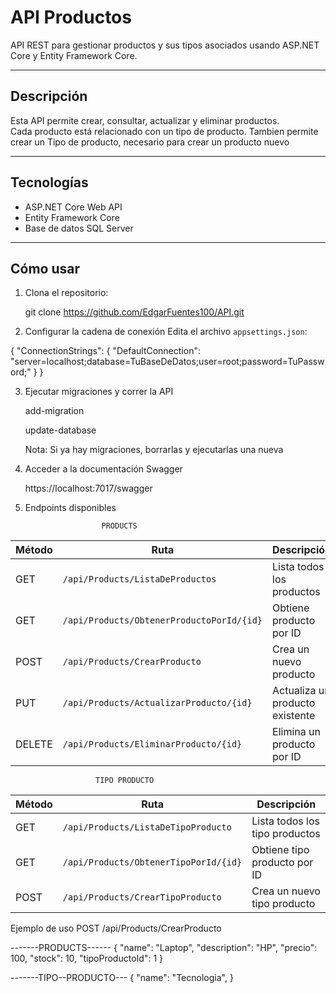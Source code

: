 # API Productos

API REST para gestionar productos y sus tipos asociados usando ASP.NET Core y Entity Framework Core.

---

## Descripción

Esta API permite crear, consultar, actualizar y eliminar productos.  
Cada producto está relacionado con un tipo de producto.
Tambien permite crear un Tipo de producto, necesario para crear un producto nuevo

---

## Tecnologías

- ASP.NET Core Web API  
- Entity Framework Core  
- Base de datos SQL Server

---

## Cómo usar

1. Clona el repositorio:

   git clone https://github.com/EdgarFuentes100/API.git


2. Configurar la cadena de conexión
Edita el archivo `appsettings.json`:

{
  "ConnectionStrings": {
    "DefaultConnection": "server=localhost;database=TuBaseDeDatos;user=root;password=TuPassword;"
  }
}

3. Ejecutar migraciones y correr la API

   add-migration

   update-database

   Nota: Si ya hay migraciones, borrarlas y ejecutarlas una nueva

4. Acceder a la documentación Swagger

   https://localhost:7017/swagger

5. Endpoints disponibles

                        PRODUCTS
| Método | Ruta                                      | Descripción                     |
| ------ | ----------------------------------------- | ------------------------------- |
| GET    | `/api/Products/ListaDeProductos`          | Lista todos los productos       |
| GET    | `/api/Products/ObtenerProductoPorId/{id}` | Obtiene producto por ID         |
| POST   | `/api/Products/CrearProducto`             | Crea un nuevo producto          |
| PUT    | `/api/Products/ActualizarProducto/{id}`   | Actualiza un producto existente |
| DELETE | `/api/Products/EliminarProducto/{id}`     | Elimina un producto por ID      |

                       TIPO PRODUCTO
| Método | Ruta                                      | Descripción                     |
| ------ | ----------------------------------------- | ------------------------------- |
| GET    | `/api/Products/ListaDeTipoProducto`       | Lista todos los tipo productos  |
| GET    | `/api/Products/ObtenerTipoPorId/{id}`     | Obtiene tipo producto por ID    |
| POST   | `/api/Products/CrearTipoProducto`         | Crea un nuevo tipo producto     |

Ejemplo de uso
POST /api/Products/CrearProducto

-------PRODUCTS------
   {
     "name": "Laptop",
     "description": "HP",
     "precio": 100,
     "stock": 10,
     "tipoProductoId": 1
   }

-------TIPO--PRODUCTO---
   {
     "name": "Tecnologia",
   }
